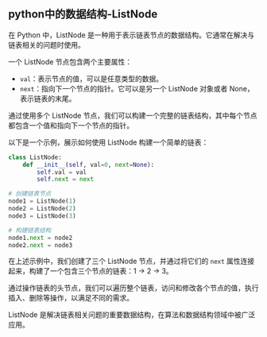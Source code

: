 ## python中的数据结构-ListNode

在 Python 中，ListNode 是一种用于表示链表节点的数据结构。它通常在解决与链表相关的问题时使用。

一个 ListNode 节点包含两个主要属性：
- `val`：表示节点的值，可以是任意类型的数据。
- `next`：指向下一个节点的指针。它可以是另一个 ListNode 对象或者 None，表示链表的末尾。

通过使用多个 ListNode 节点，我们可以构建一个完整的链表结构，其中每个节点都包含一个值和指向下一个节点的指针。

以下是一个示例，展示如何使用 ListNode 构建一个简单的链表：

```python
class ListNode:
    def __init__(self, val=0, next=None):
        self.val = val
        self.next = next

# 创建链表节点
node1 = ListNode(1)
node2 = ListNode(2)
node3 = ListNode(3)

# 构建链表结构
node1.next = node2
node2.next = node3
```

在上述示例中，我们创建了三个 ListNode 节点，并通过将它们的 `next` 属性连接起来，构建了一个包含三个节点的链表：1 -> 2 -> 3。

通过操作链表的头节点，我们可以遍历整个链表，访问和修改各个节点的值，执行插入、删除等操作，以满足不同的需求。

ListNode 是解决链表相关问题的重要数据结构，在算法和数据结构领域中被广泛应用。